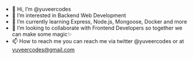 - 👋 Hi, I’m @yuveercodes
- 👀 I’m interested in Backend Web Development
- 🌱 I’m currently learning Express, Node.js, Mongoose, Docker and more
- 💞️ I’m looking to collaborate with Frontend Developers so together we can make some magic✨
- 📫 How to reach me you can reach me via twitter @yuveercodes or at yuveercodes@gmail.com

<!---
yuveercodes/yuveercodes is a ✨ special ✨ repository because its `README.md` (this file) appears on your GitHub profile.
You can click the Preview link to take a look at your changes.
--->
